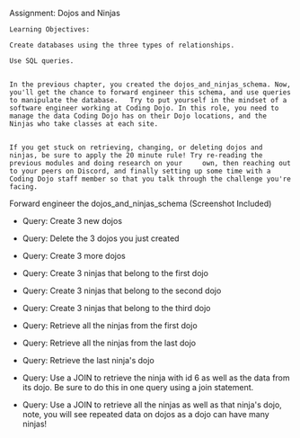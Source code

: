 Assignment: Dojos and Ninjas


	Learning Objectives:

	Create databases using the three types of relationships.

	Use SQL queries.


	In the previous chapter, you created the dojos_and_ninjas_schema. Now, you'll get the chance to forward engineer this schema, and use queries to manipulate the database. 	Try to put yourself in the mindset of a software engineer working at Coding Dojo. In this role, you need to manage the data Coding Dojo has on their Dojo locations, and the 	Ninjas who take classes at each site.


	If you get stuck on retrieving, changing, or deleting dojos and ninjas, be sure to apply the 20 minute rule! Try re-reading the previous modules and doing research on your 	own, then reaching out to your peers on Discord, and finally setting up some time with a Coding Dojo staff member so that you talk through the challenge you're facing.

Forward engineer the dojos_and_ninjas_schema (Screenshot Included)



- Query: Create 3 new dojos

- Query: Delete the 3 dojos you just created

- Query: Create 3 more dojos

- Query: Create 3 ninjas that belong to the first dojo

- Query: Create 3 ninjas that belong to the second dojo

- Query: Create 3 ninjas that belong to the third dojo

- Query: Retrieve all the ninjas from the first dojo

- Query: Retrieve all the ninjas from the last dojo

- Query: Retrieve the last ninja's dojo

- Query: Use a JOIN to retrieve the ninja with id 6 as well as the data from its dojo. Be sure to do this in one query using a join statement.

- Query: Use a JOIN to retrieve all the ninjas as well as that ninja's dojo, note, you will see repeated data on dojos as a dojo can have many ninjas!



